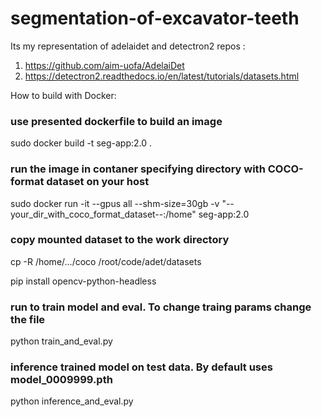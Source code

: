 # segmentation-of-excavator-teeth
 Its my representation of adelaidet and detectron2 repos :
 1. https://github.com/aim-uofa/AdelaiDet
 2. https://detectron2.readthedocs.io/en/latest/tutorials/datasets.html


How to build with Docker: 

### use presented dockerfile to build an image
sudo docker build -t seg-app:2.0 .
### run the image in contaner specifying directory with COCO-format dataset on your host
sudo docker run -it --gpus all --shm-size=30gb -v "--your_dir_with_coco_format_dataset--:/home" seg-app:2.0

### copy mounted dataset to the work directory
cp -R /home/.../coco /root/code/adet/datasets   

pip install opencv-python-headless

### run to train model and eval. To change traing params change the file
python train_and_eval.py  

### inference trained model on test data. By default uses model_0009999.pth
python inference_and_eval.py
